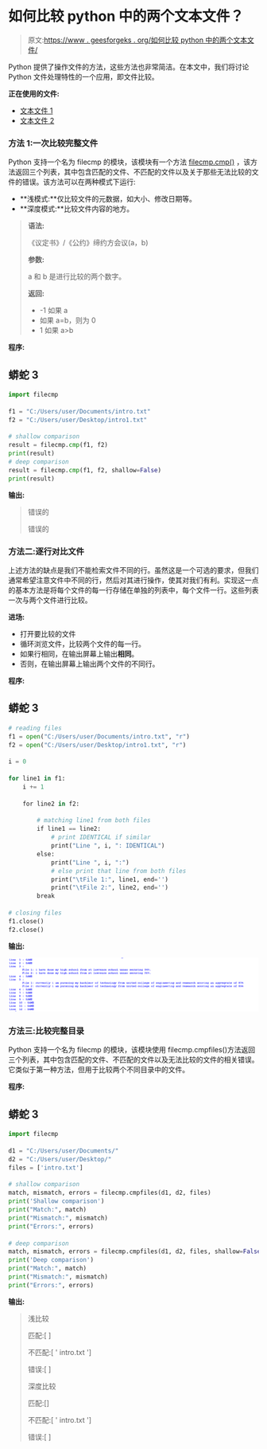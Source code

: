 # 如何比较 python 中的两个文本文件？

> 原文:[https://www . geesforgeks . org/如何比较 python 中的两个文本文件/](https://www.geeksforgeeks.org/how-to-compare-two-text-files-in-python/)

Python 提供了操作文件的方法，这些方法也非常简洁。在本文中，我们将讨论 Python 文件处理特性的一个应用，即文件比较。

**正在使用的文件:**

*   [文本文件 1](https://drive.google.com/file/d/1-7hdNl7nEsSlLnb6FFj26lmU9YlECeG7/view?usp=sharing)
*   [文本文件 2](https://drive.google.com/file/d/1zzVsvKuTVoTFCUDMtsoV32AT4ryRVr5n/view?usp=sharing)

### **方法 1:一次比较完整文件**

Python 支持一个名为 filecmp 的模块，该模块有一个方法 [filecmp.cmp()](https://www.geeksforgeeks.org/python-filecmp-cmp-method/) ，该方法返回三个列表，其中包含匹配的文件、不匹配的文件以及关于那些无法比较的文件的错误。该方法可以在两种模式下运行:

*   **浅模式:**仅比较文件的元数据，如大小、修改日期等。
*   **深度模式:**比较文件内容的地方。

> **语法:**
> 
> 《议定书》/《公约》缔约方会议(a，b)
> 
> **参数:**
> 
> a 和 b 是进行比较的两个数字。
> 
> **返回:**
> 
> *   -1 如果 a
> *   如果 a=b，则为 0
> *   1 如果 a>b

**程序:**

## 蟒蛇 3

```py
import filecmp

f1 = "C:/Users/user/Documents/intro.txt"
f2 = "C:/Users/user/Desktop/intro1.txt"

# shallow comparison
result = filecmp.cmp(f1, f2)
print(result)
# deep comparison
result = filecmp.cmp(f1, f2, shallow=False)
print(result)
```

**输出:**

> 错误的
> 
> 错误的

### **方法二:逐行对比文件**

上述方法的缺点是我们不能检索文件不同的行。虽然这是一个可选的要求，但我们通常希望注意文件中不同的行，然后对其进行操作，使其对我们有利。实现这一点的基本方法是将每个文件的每一行存储在单独的列表中，每个文件一行。这些列表一次与两个文件进行比较。

**进场:**

*   打开要比较的文件
*   循环浏览文件，比较两个文件的每一行。
*   如果行相同，在输出屏幕上输出**相同**。
*   否则，在输出屏幕上输出两个文件的不同行。

**程序:**

## 蟒蛇 3

```py
# reading files
f1 = open("C:/Users/user/Documents/intro.txt", "r")  
f2 = open("C:/Users/user/Desktop/intro1.txt", "r")  

i = 0

for line1 in f1:
    i += 1

    for line2 in f2:

        # matching line1 from both files
        if line1 == line2:  
            # print IDENTICAL if similar
            print("Line ", i, ": IDENTICAL")       
        else:
            print("Line ", i, ":")
            # else print that line from both files
            print("\tFile 1:", line1, end='')
            print("\tFile 2:", line2, end='')
        break

# closing files
f1.close()                                       
f2.close()                                      
```

**输出:**

![](img/4737266fd80b117b4bf1bed6dc06f7ed.png)

### **方法三:比较完整目录**

Python 支持一个名为 filecmp 的模块，该模块使用 filecmp.cmpfiles()方法返回三个列表，其中包含匹配的文件、不匹配的文件以及无法比较的文件的相关错误。它类似于第一种方法，但用于比较两个不同目录中的文件。

**程序:**

## 蟒蛇 3

```py
import filecmp

d1 = "C:/Users/user/Documents/"
d2 = "C:/Users/user/Desktop/"
files = ['intro.txt']

# shallow comparison
match, mismatch, errors = filecmp.cmpfiles(d1, d2, files)
print('Shallow comparison')
print("Match:", match)
print("Mismatch:", mismatch)
print("Errors:", errors)

# deep comparison
match, mismatch, errors = filecmp.cmpfiles(d1, d2, files, shallow=False)
print('Deep comparison')
print("Match:", match)
print("Mismatch:", mismatch)
print("Errors:", errors)
```

**输出:**

> 浅比较
> 
> 匹配:[ ]
> 
> 不匹配:[ ' intro.txt ']
> 
> 错误:[ ]
> 
> 深度比较
> 
> 匹配:[]
> 
> 不匹配:[ ' intro.txt ']
> 
> 错误:[ ]